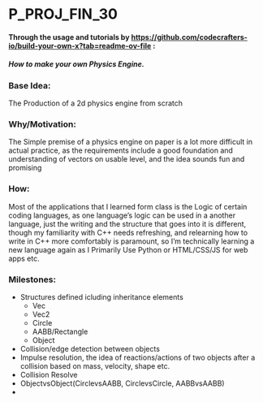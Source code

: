 # P_PROJ_FIN_30

#### Through the usage and tutorials by https://github.com/codecrafters-io/build-your-own-x?tab=readme-ov-file :
##### How to make your own Physics Engine.



### Base Idea: 
The Production of a 2d physics engine from scratch

### Why/Motivation: 
The Simple premise of a physics engine on paper is a lot more difficult in actual practice, as the requirements include a good foundation and understanding of vectors on usable level, and the idea sounds fun and promising 

### How: 
Most of the applications that I learned form class is the Logic of certain coding languages, as one language’s logic can be used in a another language, just the writing and the structure that goes into it is different, though my familiarity with C++ needs refreshing, and relearning how to write in C++ more comfortably is paramount, so I’m technically learning a new language again as I Primarily Use Python or HTML/CSS/JS for web apps etc.


### Milestones:

- Structures defined icluding inheritance elements
  - Vec
  - Vec2
  - Circle
  - AABB/Rectangle
  - Object
- Collision/edge detection between objects
- Impulse resolution, the idea of reactions/actions of two objects after a collision based on mass, velocity, shape etc.
- Collision Resolve
- ObjectvsObject(CirclevsAABB, CirclevsCircle, AABBvsAABB)
- 
